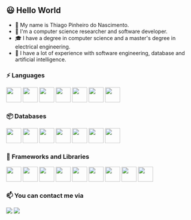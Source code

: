## 😃 Hello World
- 👋 My name is Thiago Pinheiro do Nascimento.
- 💬 I'm a computer science researcher and software developer.
- 🎓 I have a degree in computer science and a master's degree in electrical engineering.
- 👀 I have a lot of experience with software engineering, database and artificial intelligence.

### ⚡ Languages
<img loading="lazy" src="https://cdn.jsdelivr.net/gh/devicons/devicon@latest/icons/java/java-original-wordmark.svg" width="40" height="40"/> <img loading="lazy" src="https://cdn.jsdelivr.net/gh/devicons/devicon@latest/icons/php/php-original.svg" width="40" height="40"/> <img loading="lazy" src="https://cdn.jsdelivr.net/gh/devicons/devicon@latest/icons/c/c-original.svg" width="40" height="40"/> <img loading="lazy" src="https://cdn.jsdelivr.net/gh/devicons/devicon@latest/icons/python/python-original.svg" width="40" height="40"/> <img loading="lazy" src="https://cdn.jsdelivr.net/gh/devicons/devicon@latest/icons/javascript/javascript-original.svg" width="40" height="40"/> <img loading="lazy" src="https://cdn.jsdelivr.net/gh/devicons/devicon@latest/icons/html5/html5-original.svg" width="40" height="40"/> <img loading="lazy" src="https://cdn.jsdelivr.net/gh/devicons/devicon@latest/icons/css3/css3-original.svg" width="40" height="40"/>

### 📦 Databases
<img loading="lazy" src="https://cdn.jsdelivr.net/gh/devicons/devicon@latest/icons/mysql/mysql-original.svg" width="40" height="40"/> <img loading="lazy" src="https://cdn.jsdelivr.net/gh/devicons/devicon@latest/icons/postgresql/postgresql-original.svg" width="40" height="40"/> <img loading="lazy" src="https://cdn.jsdelivr.net/gh/devicons/devicon@latest/icons/oracle/oracle-original.svg" width="40" height="40"/> <img loading="lazy" src="https://cdn.jsdelivr.net/gh/devicons/devicon@latest/icons/mongodb/mongodb-original.svg" width="40" height="40"/> <img loading="lazy" src="https://cdn.jsdelivr.net/gh/devicons/devicon@latest/icons/cassandra/cassandra-original.svg" width="40" height="40"/> <img loading="lazy" src="https://cdn.jsdelivr.net/gh/devicons/devicon@latest/icons/couchbase/couchbase-original.svg" width="40" height="40"/> <img loading="lazy" src="https://cdn.jsdelivr.net/gh/devicons/devicon@latest/icons/neo4j/neo4j-original.svg" width="40" height="40"/>

### 🔧 Frameworks and Libraries
<img loading="lazy" src="https://cdn.jsdelivr.net/gh/devicons/devicon@latest/icons/spring/spring-original.svg" width="40" height="40"/> <img loading="lazy" src="https://cdn.jsdelivr.net/gh/devicons/devicon@latest/icons/quarkus/quarkus-original.svg" width="40" height="40"/> <img loading="lazy" src="https://cdn.jsdelivr.net/gh/devicons/devicon@latest/icons/laravel/laravel-original.svg" width="40" height="40"/> <img loading="lazy" src="https://cdn.jsdelivr.net/gh/devicons/devicon@latest/icons/jquery/jquery-original.svg" width="40" height="40"/> <img loading="lazy" src="https://cdn.jsdelivr.net/gh/devicons/devicon@latest/icons/react/react-original.svg" width="40" height="40"/> <img loading="lazy" src="https://cdn.jsdelivr.net/gh/devicons/devicon@latest/icons/angular/angular-original.svg" width="40" height="40"/> <img loading="lazy" src="https://cdn.jsdelivr.net/gh/devicons/devicon@latest/icons/bootstrap/bootstrap-original.svg" width="40" height="40"/> <img loading="lazy" src="https://cdn.jsdelivr.net/gh/devicons/devicon@latest/icons/tensorflow/tensorflow-original.svg" width="40" height="40"/> <img loading="lazy" src="https://cdn.jsdelivr.net/gh/devicons/devicon@latest/icons/git/git-original.svg" width="40" height="40"/>

### 📫 You can contact me via
<div>
<a href = "mailto:thiagopn.dev@gmail.com"><img loading="lazy" src="https://img.shields.io/badge/Gmail-D14836?style=for-the-badge&logo=gmail&logoColor=white" target="_blank"></a> <a href="https://www.instagram.com/thiagopn_" target="_blank"><img loading="lazy" src="https://img.shields.io/badge/-Instagram-%23E4405F?style=for-the-badge&logo=instagram&logoColor=white" target="_blank"></a>   
</div>
<!---
thiagopn/thiagopn is a ✨ special ✨ repository because its `README.md` (this file) appears on your GitHub profile.
You can click the Preview link to take a look at your changes.
--->
